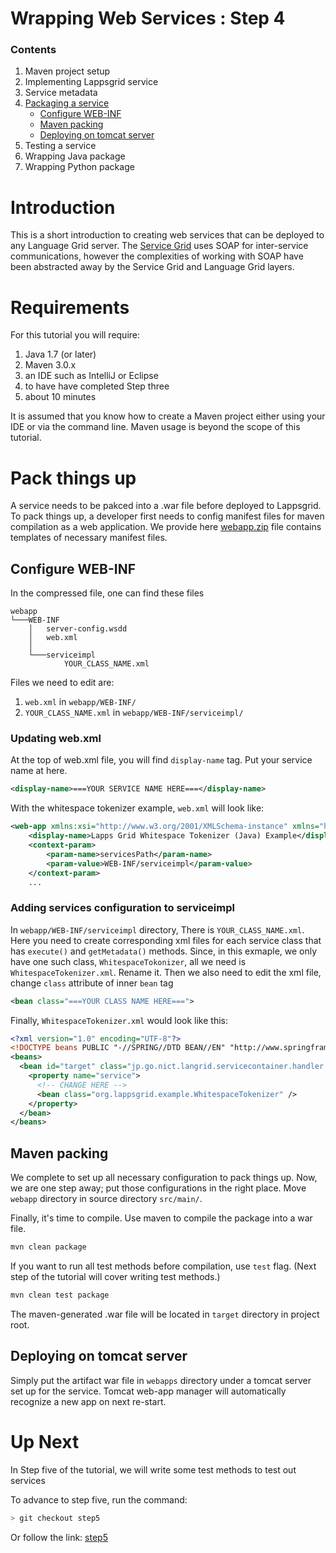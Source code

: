 Wrapping Web Services : Step 4
=====================

### Contents

1. Maven project setup
1. Implementing Lappsgrid service
1. Service metadata
1. [Packaging a service](#pack-things-up)
    - [Configure WEB-INF](cConfigure-web-inf)
    - [Maven packing](#maven-packing)
    - [Deploying on tomcat server](#deploying-on-tomcat-server)
1. Testing a service
1. Wrapping Java package
1. Wrapping Python package

# Introduction

This is a short introduction to creating web services that can be deployed to
any Language Grid server.  The [Service Grid](http://servicegrid.net/en/index.html) uses
SOAP for inter-service communications, however the complexities of working with SOAP
have been abstracted away by the Service Grid and Language Grid layers.

# Requirements

For this tutorial you will require:

1. Java 1.7 (or later)
1. Maven 3.0.x
1. an IDE such as IntelliJ or Eclipse
1. to have have completed Step three
1. about 10 minutes

It is assumed that you know how to create a Maven project either using your IDE or via the command line.  Maven usage is beyond the scope of this tutorial.

# Pack things up

A service needs to be pakced into a .war file before deployed to Lappsgrid. 
To pack things up, a developer first needs to config manifest files for maven compilation as a web application.
We provide here [webapp.zip](https://github.com/lapps/org.lappsgrid.example.java.whitespacetokenizer/blob/step4/webapp.zip)
 file contains templates of necessary manifest files.

## Configure WEB-INF

In the compressed file, one can find these files

```
webapp
└───WEB-INF
    │   server-config.wsdd
    │   web.xml
    │
    └───serviceimpl
            YOUR_CLASS_NAME.xml
```

Files we need to edit are:

1. `web.xml` in `webapp/WEB-INF/`
1. `YOUR_CLASS_NAME.xml` in `webapp/WEB-INF/serviceimpl/`

### Updating web.xml

At the top of web.xml file, you will find `display-name` tag. Put your service name at here.

```xml
<display-name>===YOUR SERVICE NAME HERE===</display-name>
```

With the whitespace tokenizer example, `web.xml` will look like:

```xml
<web-app xmlns:xsi="http://www.w3.org/2001/XMLSchema-instance" xmlns="http://java.sun.com/xml/ns/javaee" xmlns:web="http://java.sun.com/xml/ns/javaee/web-app_2_5.xsd" xsi:schemaLocation="http://java.sun.com/xml/ns/javaee http://java.sun.com/xml/ns/javaee/web-app_2_5.xsd" id="WebApp_ID" version="2.5">
    <display-name>Lapps Grid Whitespace Tokenizer (Java) Example</display-name>
    <context-param>
        <param-name>servicesPath</param-name>
        <param-value>WEB-INF/serviceimpl</param-value>
    </context-param>
    ...
```

### Adding services configuration to serviceimpl

In `webapp/WEB-INF/serviceimpl` directory, There is `YOUR_CLASS_NAME.xml`. 
Here you need to create corresponding xml files for each service class that has `execute()` and `getMetadata()` methods.
Since, in this exmaple, we only have one such class, `WhitespaceTokonizer`, all we need is `WhitespaceTokenizer.xml`. Rename it.
Then we also need to edit the xml file, change `class` attribute of inner `bean` tag

```xml
<bean class="===YOUR CLASS NAME HERE===">
```

Finally, `WhitespaceTokenizer.xml` would look like this:

```xml
<?xml version="1.0" encoding="UTF-8"?>
<!DOCTYPE beans PUBLIC "-//SPRING//DTD BEAN//EN" "http://www.springframework.org/dtd/spring-beans.dtd">
<beans>
  <bean id="target" class="jp.go.nict.langrid.servicecontainer.handler.TargetServiceFactory" >
    <property name="service">
      <!-- CHANGE HERE -->
      <bean class="org.lappsgrid.example.WhitespaceTokenizer" />
    </property>
  </bean>
</beans>
```

## Maven packing

We complete to set up all necessary configuration to pack things up. 
Now, we are one step away; put those configurations in the right place. 
Move `webapp` directory in source directory `src/main/`.

Finally, it's time to compile. Use maven to compile the package into a war file.

```bash
mvn clean package
```

If you want to run all test methods before compilation, use `test` flag. (Next step of the tutorial will cover writing test methods.)

```bash
mvn clean test package
```
The maven-generated .war file will be located in `target` directory in project root.

## Deploying on tomcat server

Simply put the artifact war file in `webapps` directory under a tomcat server set up for the service. Tomcat web-app manager will automatically recognize a new app on next re-start.

# Up Next

In Step five of the tutorial, we will write some test methods to test out services

To advance to step five, run the command:

```bash
> git checkout step5
```
Or follow the link: [step5](https://github.com/lapps/org.lappsgrid.examples/tree/step5)

